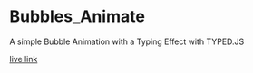 # Bubbles_Animate

A simple Bubble Animation with a Typing Effect with TYPED.JS

<a href="https://labodinho.github.io/Bubbles_Animate/" target="_blanck">live link</a>
